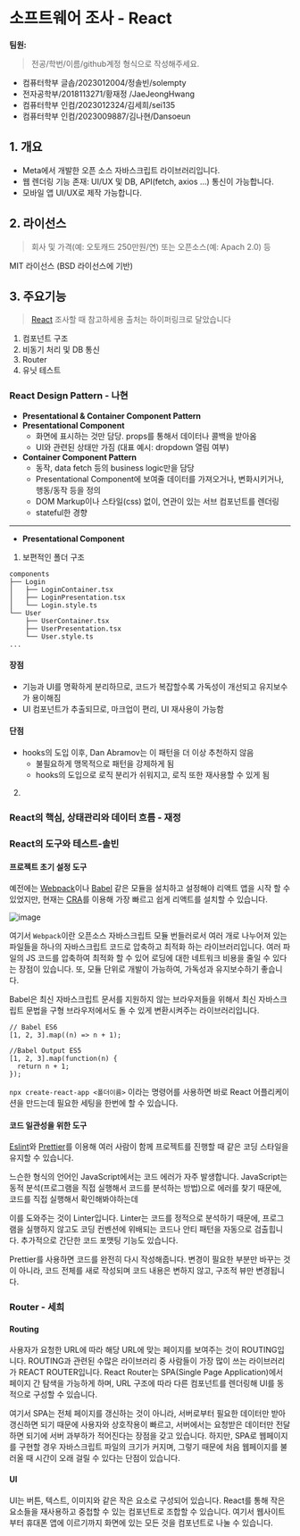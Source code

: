 # 소프트웨어 조사 - React
**팀원:**
> 전공/학번/이름/github계정 형식으로 작성해주세요.
- 컴퓨터학부 글솝/2023012004/정솔빈/solempty
- 전자공학부/2018113271/황재정 /JaeJeongHwang
- 컴퓨터학부 인컴/2023012324/김세희/sei135
- 컴퓨터학부 인컴/2023009887/김나현/Dansoeun

## 1. 개요
- Meta에서 개발한 오픈 소스 자바스크립트 라이브러리입니다.
- 웹 렌더링 기능 존재: UI/UX 및 DB, API(fetch, axios ...) 통신이 가능합니다.
- 모바일 앱 UI/UX로 제작 가능합니다.
  
## 2. 라이선스
> 회사 및 가격(예: 오토캐드 250만원/연) 또는 오픈소스(예: Apach 2.0) 등

MIT 라이선스 (BSD 라이선스에 기반)

## 3. 주요기능
> [React](https://ko.react.dev/) 조사할 때 참고하세용 출처는 하이퍼링크로 달았습니다

1) 컴포넌트 구조
2) 비동기 처리 및 DB 통신
3) Router
4) 유닛 테스트

### React Design Pattern - 나현
- __Presentational & Container Component Pattern__
- __Presentational Component__
  - 화면에 표시하는 것만 담당. props를 통해서 데이터나 콜백을 받아옴
  - UI와 관련된 상태만 가짐 (대표 예시: dropdown 열림 여부)
- __Container Component Pattern__
  - 동작, data fetch 등의 business logic만을 담당
  - Presentational Component에 보여줄 데이터를 가져오거나, 변화시키거나, 행동/동작 등을 정의
  - DOM Markup이나 스타일(css) 없이, 연관이 있는 서브 컴포넌트를 렌더링
  - stateful한 경향
---
- **Presentational Component**
1. 보편적인 폴더 구조
```
components
├── Login
│   ├── LoginContainer.tsx
│   ├── LoginPresentation.tsx
│   └── Login.style.ts
└── User
    ├── UserContainer.tsx
    ├── UserPresentation.tsx
    └── User.style.ts
...
```

#### 장점
- 기능과 UI를 명확하게 분리하므로, 코드가 복잡할수록 가독성이 개선되고 유지보수가 용이해짐
- UI 컴포넌트가 추출되므로, 마크업이 편리, UI 재사용이 가능함
  
#### 단점
- hooks의 도입 이후, Dan Abramov는 이 패턴을 더 이상 추천하지 않음
  - 불필요하게 맹목적으로 패턴을 강제하게 됨
  - hooks의 도입으로 로직 분리가 쉬워지고, 로직 또한 재사용할 수 있게 됨




2. 


### React의 핵심, 상태관리와 데이터 흐름 - 재정

### React의 도구와 테스트-솔빈
#### 프로젝트 초기 설정 도구

예전에는 [Webpack](https://webpack.kr/)이나 [Babel](https://babeljs.io/docs/) 같은 모듈을 설치하고 설정해야 리액트 앱을 시작 할 수 있었지만, 현재는 [CRA](https://create-react-app.dev/docs/getting-started)를 이용해 가장 빠르고 쉽게 리액트를 설치할 수 있습니다.

![image](https://github.com/user-attachments/assets/bcd9a05b-ba33-4b76-9b0d-d2652af35f60)

여기서 `Webpack`이란 오픈소스 자바스크립트 모듈 번들러로서 여러 개로 나누어져 있는 파일들을 하나의 자바스크립트 코드로 압축하고 최적화 하는 라이브러리입니다. 여러 파일의 JS 코드를 압축하여 최적화 할 수 있어 로딩에 대한 네트워크 비용을 줄일 수 있다는 장점이 있습니다. 또, 모듈 단위로 개발이 가능하여, 가독성과 유지보수하기 좋습니다.

Babel은 최신 자바스크립트 문서를 지원하지 않는 브라우저들을 위해서 최신 자바스크립트 문법을 구형 브라우저에서도 돌 수 있게 변환시켜주는 라이브러리입니다.
```
// Babel ES6
[1, 2, 3].map((n) => n + 1);

//Babel Output ES5
[1, 2, 3].map(function(n) {
  return n + 1;
});
```
`npx create-react-app <폴더이름>` 이라는 명령어를 사용하면 바로 React 어플리케이션을 만드는데 필요한 세팅을 한번에 할 수 있습니다.


#### 코드 일관성을 위한 도구
[Eslint](https://eslint.org/docs/latest/)와 [Prettier](https://prettier.io/docs/en/)를 이용해 여러 사람이 함께 프로젝트를 진행할 때 같은 코딩 스타일을 유지할 수 있습니다.

느슨한 형식의 언어인 JavaScript에서는 코드 에러가 자주 발생합니다. JavaScript는 동적 분석(프로그램을 직접 실행해서 코드를 분석하는 방법)으로 에러를 찾기 때문에, 코드를 직접 실행해서 확인해봐야하는데

이를 도와주는 것이 Linter입니다. Linter는 코드를 정적으로 분석하기 때문에, 프로그램을 실행하지 않고도 코딩 컨벤션에 위배되는 코드나 안티 패턴을 자동으로 검출힙니다. 추가적으로 간단한 코드 포맷팅 기능도 있습니다.

Prettier를 사용하면 코드를 완전히 다시 작성해줍니다. 변경이 필요한 부분만 바꾸는 것이 아니라, 코드 전체를 새로 작성되며 코드 내용은 변하지 않고, 구조적 뷰만 변경됩니다.


### Router - 세희
#### Routing
사용자가 요청한 URL에 따라 해당 URL에 맞는 페이지를 보여주는 것이 ROUTING입니다. ROUTING과 관련된 수많은 라이브러리 중 사람들이 가장 많이 쓰는 라이브러리가 REACT ROUTER입니다. React Router는 SPA(Single Page Application)에서 페이지 간 탐색을 가능하게 하며, URL 구조에 따라 다른 컴포넌트를 렌더링해 UI를 동적으로 구성할 수 있습니다.

여기서 SPA는 전체 페이지를 갱신하는 것이 아니라, 서버로부터 필요한 데이터만 받아 갱신하면 되기 때문에 사용자와 상호작용이 빠르고, 서버에서는 요청받은 데이터만 전달하면 되기에 서버 과부하가 적어진다는 장점을 갖고 있습니다. 하지만, SPA로 웹페이지를 구현할 경우 자바스크립트 파일의 크기가 커지며, 그렇기 때문에 처음 웹페이지를 불러올 때 시간이 오래 걸릴 수 있다는 단점이 있습니다.

#### UI
UI는 버튼, 텍스트, 이미지와 같은 작은 요소로 구성되어 있습니다. React를 통해 작은 요소들을 재사용하고 중첩할 수 있는 컴포넌트로 조합할 수 있습니다. 여기서 웹사이트부터 휴대폰 앱에 이르기까지 화면에 있는 모든 것을 컴포넌트로 나눌 수 있습니다.
